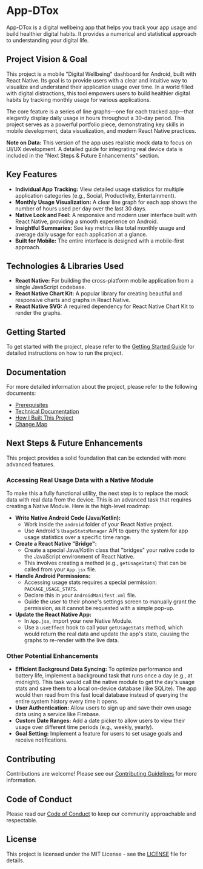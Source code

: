 # App-DTox

App-DTox is a digital wellbeing app that helps you track your app usage and build healthier digital habits. It provides a numerical and statistical approach to understanding your digital life.

## Project Vision & Goal

This project is a mobile "Digital Wellbeing" dashboard for Android, built with React Native. Its goal is to provide users with a clear and intuitive way to visualize and understand their application usage over time. In a world filled with digital distractions, this tool empowers users to build healthier digital habits by tracking monthly usage for various applications.

The core feature is a series of line graphs—one for each tracked app—that elegantly display daily usage in hours throughout a 30-day period. This project serves as a powerful portfolio piece, demonstrating key skills in mobile development, data visualization, and modern React Native practices.

**Note on Data:** This version of the app uses realistic mock data to focus on UI/UX development. A detailed guide for integrating real device data is included in the "Next Steps & Future Enhancements" section.

## Key Features

-   **Individual App Tracking:** View detailed usage statistics for multiple application categories (e.g., Social, Productivity, Entertainment).
-   **Monthly Usage Visualization:** A clear line graph for each app shows the number of hours used per day over the last 30 days.
-   **Native Look and Feel:** A responsive and modern user interface built with React Native, providing a smooth experience on Android.
-   **Insightful Summaries:** See key metrics like total monthly usage and average daily usage for each application at a glance.
-   **Built for Mobile:** The entire interface is designed with a mobile-first approach.

## Technologies & Libraries Used

-   **React Native:** For building the cross-platform mobile application from a single JavaScript codebase.
-   **React Native Chart Kit:** A popular library for creating beautiful and responsive charts and graphs in React Native.
-   **React Native SVG:** A required dependency for React Native Chart Kit to render the graphs.

## Getting Started

To get started with the project, please refer to the [Getting Started Guide](docs/test.md) for detailed instructions on how to run the project.

## Documentation

For more detailed information about the project, please refer to the following documents:

-   [Prerequisites](docs/Prerequisites.md)
-   [Technical Documentation](docs/Technical_Documentation.md)
-   [How I Built This Project](docs/howdidibuild.md)
-   [Change Map](docs/map.md)

## Next Steps & Future Enhancements

This project provides a solid foundation that can be extended with more advanced features.

### Accessing Real Usage Data with a Native Module

To make this a fully functional utility, the next step is to replace the mock data with real data from the device. This is an advanced task that requires creating a Native Module.
Here is the high-level roadmap:

-   **Write Native Android Code (Java/Kotlin):**
    -   Work inside the `android` folder of your React Native project.
    -   Use Android's `UsageStatsManager` API to query the system for app usage statistics over a specific time range.
-   **Create a React Native "Bridge":**
    -   Create a special Java/Kotlin class that "bridges" your native code to the JavaScript environment of React Native.
    -   This involves creating a method (e.g., `getUsageStats`) that can be called from your `App.jsx` file.
-   **Handle Android Permissions:**
    -   Accessing usage stats requires a special permission: `PACKAGE_USAGE_STATS`.
    -   Declare this in your `AndroidManifest.xml` file.
    -   Guide the user to their phone's settings screen to manually grant the permission, as it cannot be requested with a simple pop-up.
-   **Update the React Native App:**
    -   In `App.jsx`, import your new Native Module.
    -   Use a `useEffect` hook to call your `getUsageStats` method, which would return the real data and update the app's state, causing the graphs to re-render with the live data.

### Other Potential Enhancements

-   **Efficient Background Data Syncing:** To optimize performance and battery life, implement a background task that runs once a day (e.g., at midnight). This task would call the native module to get the day's usage stats and save them to a local on-device database (like SQLite). The app would then read from this fast local database instead of querying the entire system history every time it opens.
-   **User Authentication:** Allow users to sign up and save their own usage data using a service like Firebase.
-   **Custom Date Ranges:** Add a date picker to allow users to view their usage over different time periods (e.g., weekly, yearly).
-   **Goal Setting:** Implement a feature for users to set usage goals and receive notifications.

## Contributing

Contributions are welcome! Please see our [Contributing Guidelines](CONTRIBUTING.md) for more information.

## Code of Conduct

Please read our [Code of Conduct](CODE_OF_CONDUCT.md) to keep our community approachable and respectable.

## License

This project is licensed under the MIT License - see the [LICENSE](LICENSE) file for details.